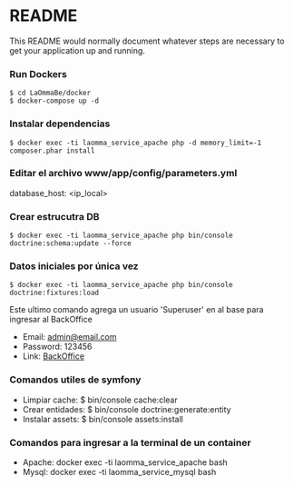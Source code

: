 # README #

This README would normally document whatever steps are necessary to get your application up and running.

### Run Dockers ###
```
$ cd LaOmmaBe/docker 
$ docker-compose up -d
```
### Instalar dependencias ###
```
$ docker exec -ti laomma_service_apache php -d memory_limit=-1 composer.phar install
```
### Editar el archivo www/app/config/parameters.yml ###
database_host: <ip_local>

### Crear estrucutra DB ###
```
$ docker exec -ti laomma_service_apache php bin/console doctrine:schema:update --force
```
### Datos iniciales por única vez ###
```
$ docker exec -ti laomma_service_apache php bin/console doctrine:fixtures:load
```
Este ultimo comando agrega un usuario 'Superuser' en al base para ingresar al BackOffice 
* Email: admin@email.com
* Password: 123456 
* Link: [BackOffice](http://laomma.local/app_dev.php/admin)

### Comandos utiles de symfony ###

* Limpiar cache: $ bin/console cache:clear
* Crear entidades: $ bin/console doctrine:generate:entity
* Instalar assets: $ bin/console assets:install

### Comandos para ingresar a la terminal de un container ###

* Apache: docker exec -ti laomma_service_apache bash
* Mysql: docker exec -ti laomma_service_mysql bash
